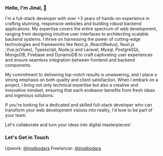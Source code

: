 ### Hello, I'm Jinal, 👋

I'm a full-stack developer with over +3 years of hands-on experience in crafting stunning, responsive websites and building robust backend applications. My expertise covers the entire spectrum of web development, ranging from designing intuitive user interfaces to architecting scalable backend systems. I thrive on harnessing the power of cutting-edge technologies and frameworks like Next.js ,React(Redux), Nuxt.js ,Vue.js(Vuex), Typescript, Node.js and Laravel, Mysql, PostgreSQL MongoDB, Firebase and DynamoDB to craft captivating user experiences and ensure seamless integration between frontend and backend components.

My commitment to delivering top-notch results is unwavering, and I place a strong emphasis on both quality and client satisfaction. When I embark on a project, I bring not only technical expertise but also a creative and innovative mindset, ensuring that each endeavor benefits from fresh ideas and ingenious solutions.

If you're looking for a dedicated and skilled full-stack developer who can transform your web development visions into reality, I'd love to be part of your team.

Let's collaborate and turn your ideas into digital masterpieces!


### Let's Get in Touch


Upwork: [@jinalbodara](https://www.upwork.com/freelancers/~0130f5f1e903417d0a)
Freelancer: [@jinalbodara](https://www.freelancer.com/u/jinalbodara)
